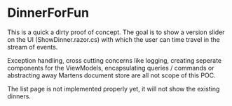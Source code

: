 # DinnerForFun

This is a quick a dirty proof of concept. 
The goal is to show a version slider on the UI (ShowDinner.razor.cs) with which the user can time travel in the stream of events.

Exception handling, cross cutting concerns like logging, creating seperate components for the ViewModels, 
encapsulating queries / commands or abstracting away Martens document store are all not scope of this POC.

The list page is not implemented properly yet, it will not show the existing dinners.
